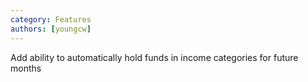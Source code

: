 ```yaml
---
category: Features
authors: [youngcw]
---
```


Add ability to automatically hold funds in income categories for future months
